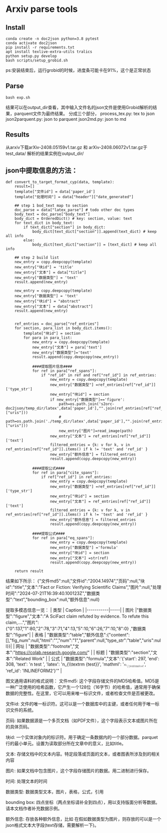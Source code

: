 # Arxiv parse tools

## Install 

```
conda create -n doc2json python=3.8 pytest
conda activate doc2json
pip install -r requirements.txt
apt install texlive-extra-utils tralics
python setup.py develop
bash scripts/setup_grobid.sh
```
ps:安装结束后，运行grobid的时候，进度条可能卡在91%，这个是正常状态

## Parse 
```
bash exp.sh 
```
结果可以在output_dir查看，其中输入文件名的json文件是使用Grobid解析的结果，parquent文件为最终结果。
分成三个部分，
process_tex.py: tex to json 
json2parquent.py: json to parquent
json2md.py: json to md

## Results 
从arxiv下载arXiv-2408.05159v1.tar.gz 和 arXiv-2408.06072v1.tar.gz于test_data/
解析的结果实例在output_dir/

 
## json中提取信息的方法：
```
def convert_to_target_format_cyp(data, template):
    result=[]
    template["文件id"] = data['paper_id']
    template["处理时间"] = data["header"]["date_generated"]
    
    ## step 1 bod_text map to section
    doc_parse = data["latex_parse"] # todo other doc types
    body_text = doc_parse["body_text"]
    body_dict = OrderedDict() # key: section, value: text
    for text_dict in body_text:
        if text_dict["section"] in body_dict:
            body_dict[text_dict["section"]].append(text_dict) # keep all info
        else:
            body_dict[text_dict["section"]] = [text_dict] # keep all info
    
    ## step 2 build list
    new_entry = copy.deepcopy(template)
    new_entry["块id"] = 'title'
    new_entry["文本"] = data["title"]
    new_entry["数据类型"] = 'text' 
    result.append(new_entry)
    
    new_entry = copy.deepcopy(template)
    new_entry["数据类型"] = 'text' 
    new_entry["块id"] = "abstract"
    new_entry["文本"] = data["abstract"]
    result.append(new_entry)
    
    
    ref_entries = doc_parse["ref_entries"]
    for section, para_list in body_dict.items():
        template["块id"] = section
        for para in para_list:     
            new_entry = copy.deepcopy(template)
            new_entry["文本"] = para['text'] 
            new_entry["数据类型"]='text'
            result.append(copy.deepcopy(new_entry))

            ####提取图片信息####
            for ref in para["ref_spans"]:
                if "ref_id" in ref and ref["ref_id"] in ref_entries:  
                    new_entry = copy.deepcopy(template)
                    new_entry["数据类型"] =ref_entries[ref["ref_id"]]['type_str']
                    new_entry["块id"] = section
                    if new_entry["数据类型"]=='figure':
                        path=os.path.join('s2orc-doc2json/temp_dir/latex',data['paper_id'],"".join(ref_entries[ref["ref_id"]]["uris"]))
                        # path=os.path.join('./temp_dir/latex',data['paper_id'],"".join(ref_entries[ref["ref_id"]]["uris"]))
                        new_entry["图片"]=read_image(path)   
                    new_entry["文本"] = ref_entries[ref["ref_id"]]['text']
                    filtered_entries = {k: v for k, v in ref_entries[ref["ref_id"]].items() if k != 'text' and 'ref_id' }
                    new_entry["额外信息"] = filtered_entries 
                    result.append(copy.deepcopy(new_entry))
               
            ####提取公式####
            for ref in para["cite_spans"]:
                if ref["ref_id"] in ref_entries:  
                    new_entry = copy.deepcopy(template)
                    new_entry["数据类型"] =ref_entries[ref["ref_id"]]['type_str']   
                    new_entry["块id"] = section
                    new_entry["文本"] = ref_entries[ref["ref_id"]]['text'] 
                    filtered_entries = {k: v for k, v in ref_entries[ref["ref_id"]].items() if k != 'text' and 'ref_id' }
                    new_entry["额外信息"] = filtered_entries
                    result.append(copy.deepcopy(new_entry))

            ####提取公式####
            for ref in para["eq_spans"]:
                    new_entry = copy.deepcopy(template)
                    new_entry["数据类型"] ='formula'
                    new_entry["块id"] = section
                    new_entry["文本"] =str(ref)
                    result.append(copy.deepcopy(new_entry))
    
    return result
```

结果如下所示：
{"文件md5":null,"文件id":"2004.14974","页码":null,"块id":"title","文本":"Fact or Fiction: Verifying Scientific Claims","图片":null,"处理时间":"2024-07-21T16:39:40.100123Z","数据类型":"text","bounding_box":null,"额外信息":null}

提取多模态信息一览：
| 类型      | Caption |
|-----------|-----|
| 图片     |"数据类型":"figure","文本":"A SciFact claim refuted by evidence. To refute this claim,....","图片": {"0":137,"1":80,"2":78,"3":71,"4":13,"5":10,"6":26,"7":10,"8":0} ,"数据类型":"figure"| 
| 表格       |  "数据类型":"table","额外信息":{"content":[],"fig_num":null,"html":"","num":"1","parent":null,"type_str":"table","uris":null}}| 
| 网址   |  "数据类型":"footnote","文本":"https://colab.research.google.com/" | 
| 标题  |  "数据类型":"section","文本":"Related Work" | 
| 公式  |  "数据类型":"formula","文本":'{\'start\': 297, \'end\': 308, \'text\': \'n  test  \', \'latex\': \'n_{\\\\textrm {test}}\', \'mathml\': \'<math xmlns="http://www.w3.org/1998/Math/MathML" display="inline"><mrow><msub><mi>n</mi><mrow><mi>\\\\textrm</mi><mrow><mi>t</mi><mi>e</mi><mi>s</mi><mi>t</mi></mrow></mrow></msub></mrow></math>\', \'ref_id\': \'INLINEFORM2\'}'" | 

      

图文通用语料的格式说明：
文件md5: 这个字段存储文件的MD5哈希值。MD5是一种广泛使用的哈希函数，它产生一个128位（16字节）的哈希值，通常用于确保数据的完整性。在这里，它可以用来唯一标识文件，或者检查文件是否被更改。

文件id: 文件的唯一标识符。这可以是一个数据库中的主键，或者任何用于唯一标识文件的系统。

页码: 如果数据源是一个多页文档（如PDF文件），这个字段表示文本或图片所在的具体页码。

块id: 一个实体对象内的标识符。用于确定一条数据内的一个部分数据。parquet 行的最小单元。设置为读取部分所在文章中的意义，比如title。

文本: 存储文档中的文本内容。特定段落或页面的文本，或者图表所涉及到的相关内容

图片: 如果文档中包含图片，这个字段存储图片的数据。用二进制进行保存。

时间: 处理文本的时间

数据类型: 数据类型文本，图片，表格，公式，引用

bounding box: 四点坐标（两点坐标请补全到四点），用以支持版面分析等数据。请本文档作者补充数据示例。

额外信息: 存放各种额外信息，比如 在假如数据类型为图片，则存放的可以是一个json格式文本大字段(text存储，需要解析一下)。

